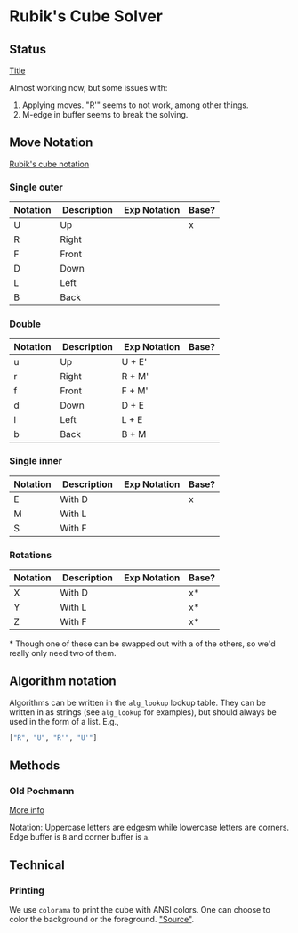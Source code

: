 # Rubik's Cube Solver

## Status
[Title](https://jperm.net/3x3/moves)

Almost working now, but some issues with:
1. Applying moves. "R'" seems to not work, among other things.
2. M-edge in buffer seems to break the solving.

## Move Notation

[Rubik's cube notation](https://ruwix.com/the-rubiks-cube/notation/)

### Single outer

| Notation |  Description |  Exp Notation | Base? |
| -------- | ------------ | ------------- | ----- |
| U        | Up           |               | x     |
| R        | Right        |               |       |
| F        | Front        |               |       |
| D        | Down         |               |       |
| L        | Left         |               |       |
| B        | Back         |               |       |

### Double

| Notation |  Description |  Exp Notation | Base? |
| -------- | ------------ | ------------- | ----- |
| u        | Up           | U + E'        |       |
| r        | Right        | R + M'        |       |
| f        | Front        | F + M'        |       |
| d        | Down         | D + E         |       |
| l        | Left         | L + E         |       |
| b        | Back         | B + M         |       |

### Single inner

| Notation |  Description |  Exp Notation | Base? |
| -------- | ------------ | ------------- | ----- |
| E        | With D       |               | x     |
| M        | With L       |               |       |
| S        | With F       |               |       |

### Rotations

| Notation |  Description |  Exp Notation | Base? |
| -------- | ------------ | ------------- | ----- |
| X        | With D       |               | x\*   |
| Y        | With L       |               | x\*   |
| Z        | With F       |               | x\*   |

\* Though one of these can be swapped out with a of the others, so we'd really only need two of them.


## Algorithm notation

Algorithms can be written in the `alg_lookup` lookup table. They can be written in as strings (see `alg_lookup` for examples), but should always be used in the form of a list. E.g.,

```python
["R", "U", "R'", "U'"]
```

## Methods

### Old Pochmann

[More info](https://ruwix.com/the-rubiks-cube/how-to-solve-the-rubiks-cube-blindfolded-tutorial/)

Notation: Uppercase letters are edgesm while lowercase letters are corners.
Edge buffer is `B` and corner buffer is `a`.

## Technical

### Printing
We use `colorama` to print the cube with ANSI colors. One can choose to color the background or the foreground.
["Source"](https://stackoverflow.com/questions/54587206/how-to-change-python-background-to-a-certain-colour-with-colorama).
